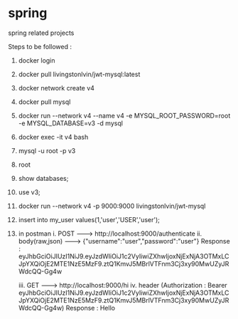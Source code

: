 # spring
spring related projects

Steps to be followed : 

1. docker login
2. docker pull livingstonlvin/jwt-mysql:latest
3. docker network create v4
4. docker pull mysql
5. docker run --network v4 --name v4 -e MYSQL_ROOT_PASSWORD=root -e MYSQL_DATABASE=v3 -d mysql
6. docker exec -it v4 bash
7. mysql -u root -p v3
8. root
9. show databases;
10. use v3;
11. docker run --network v4 -p 9000:9000 livingstonlvin/jwt-mysql
12. insert into my_user values(1,'user','USER','user');
13. in postman
      i. POST ---> http://localhost:9000/authenticate 
      ii. body(raw,json) ---> {"username":"user","password":"user"}
    Response : eyJhbGciOiJIUzI1NiJ9.eyJzdWIiOiJ1c2VyIiwiZXhwIjoxNjExNjA3OTMxLCJpYXQiOjE2MTE1NzE5MzF9.ztQ1KmvJ5MBrlVTFnm3Cj3xy90MwUZyJRWdcQQ-Gg4w
    
      iii. GET ---> http://localhost:9000/hi
      iv. header (Authorization : Bearer eyJhbGciOiJIUzI1NiJ9.eyJzdWIiOiJ1c2VyIiwiZXhwIjoxNjExNjA3OTMxLCJpYXQiOjE2MTE1NzE5MzF9.ztQ1KmvJ5MBrlVTFnm3Cj3xy90MwUZyJRWdcQQ-Gg4w)
     Response : Hello
